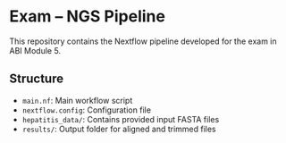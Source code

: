 # Exam – NGS Pipeline

This repository contains the Nextflow pipeline developed for the exam in ABI Module 5.

## Structure

- `main.nf`: Main workflow script
- `nextflow.config`: Configuration file
- `hepatitis_data/`: Contains provided input FASTA files
- `results/`: Output folder for aligned and trimmed files


